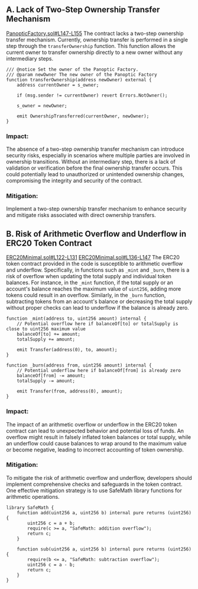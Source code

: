 ## A. Lack of Two-Step Ownership Transfer Mechanism
[PanopticFactory.sol#L147-L155](https://github.com/code-423n4/2024-04-panoptic/blob/833312ebd600665b577fbd9c03ffa0daf250ed24/contracts/PanopticFactory.sol#L147-L155)
The contract lacks a two-step ownership transfer mechanism. Currently, ownership transfer is performed in a single step through the `transferOwnership` function. This function allows the current owner to transfer ownership directly to a new owner without any intermediary steps.
```solidity
/// @notice Set the owner of the Panoptic Factory.
/// @param newOwner The new owner of the Panoptic Factory
function transferOwnership(address newOwner) external {
    address currentOwner = s_owner;

    if (msg.sender != currentOwner) revert Errors.NotOwner();

    s_owner = newOwner;

    emit OwnershipTransferred(currentOwner, newOwner);
}
```
### Impact:
The absence of a two-step ownership transfer mechanism can introduce security risks, especially in scenarios where multiple parties are involved in ownership transitions. Without an intermediary step, there is a lack of validation or verification before the final ownership transfer occurs. This could potentially lead to unauthorized or unintended ownership changes, compromising the integrity and security of the contract.

### Mitigation:
Implement a two-step ownership transfer mechanism to enhance security and mitigate risks associated with direct ownership transfers. 
## B. Risk of Arithmetic Overflow and Underflow in ERC20 Token Contract
[ERC20Minimal.sol#L122-L131](https://github.com/code-423n4/2024-04-panoptic/blob/833312ebd600665b577fbd9c03ffa0daf250ed24/contracts/tokens/ERC20Minimal.sol#L122-L131)
[ERC20Minimal.sol#L136-L147](https://github.com/code-423n4/2024-04-panoptic/blob/833312ebd600665b577fbd9c03ffa0daf250ed24/contracts/tokens/ERC20Minimal.sol#L136-L147)
The ERC20 token contract provided in the code is susceptible to arithmetic overflow and underflow. Specifically, in functions such as `_mint` and `_burn`, there is a risk of overflow when updating the total supply and individual token balances. For instance, in the `_mint` function, if the total supply or an account's balance reaches the maximum value of `uint256`, adding more tokens could result in an overflow. Similarly, in the `_burn` function, subtracting tokens from an account's balance or decreasing the total supply without proper checks can lead to underflow if the balance is already zero.

```solidity
function _mint(address to, uint256 amount) internal {
    // Potential overflow here if balanceOf[to] or totalSupply is close to uint256 maximum value
    balanceOf[to] += amount;
    totalSupply += amount;
    
    emit Transfer(address(0), to, amount);
}

function _burn(address from, uint256 amount) internal {
    // Potential underflow here if balanceOf[from] is already zero
    balanceOf[from] -= amount;
    totalSupply -= amount;
    
    emit Transfer(from, address(0), amount);
}
```
### Impact:
The impact of an arithmetic overflow or underflow in the ERC20 token contract can lead to unexpected behavior and potential loss of funds. An overflow might result in falsely inflated token balances or total supply, while an underflow could cause balances to wrap around to the maximum value or become negative, leading to incorrect accounting of token ownership.
### Mitigation:
To mitigate the risk of arithmetic overflow and underflow, developers should implement comprehensive checks and safeguards in the token contract. One effective mitigation strategy is to use SafeMath library functions for arithmetic operations. 
```solidity
library SafeMath {
    function add(uint256 a, uint256 b) internal pure returns (uint256) {
        uint256 c = a + b;
        require(c >= a, "SafeMath: addition overflow");
        return c;
    }

    function sub(uint256 a, uint256 b) internal pure returns (uint256) {
        require(b <= a, "SafeMath: subtraction overflow");
        uint256 c = a - b;
        return c;
    }
}

```